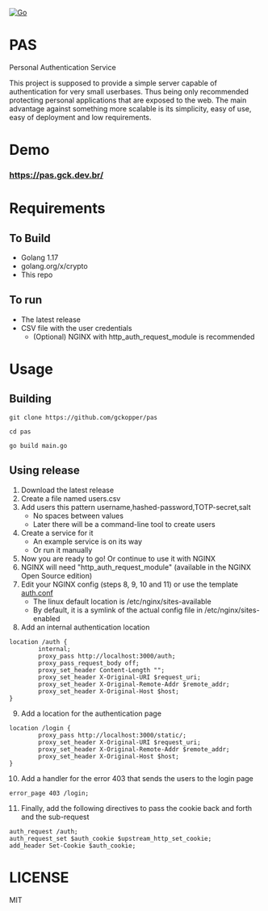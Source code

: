[![Go](https://github.com/gckopper/pas/actions/workflows/go.yml/badge.svg?branch=dev)](https://github.com/gckopper/pas/actions/workflows/go.yml)
# PAS
Personal Authentication Service

This project is supposed to provide a simple server capable of authentication for very small userbases. Thus being only recommended protecting personal applications that are exposed to the web. The main advantage against something more scalable is its simplicity, easy of use, easy of deployment and low requirements.


# Demo
### https://pas.gck.dev.br/

# Requirements
## To Build
- Golang 1.17
- golang.org/x/crypto
- This repo
## To run
- The latest release
- CSV file with the user credentials
   - (Optional) NGINX with http_auth_request_module is recommended

# Usage
## Building
`git clone https://github.com/gckopper/pas` 

`cd pas`

`go build main.go`
## Using release
1. Download the latest release
2. Create a file named users.csv
3. Add users this pattern username,hashed-password,TOTP-secret,salt
   * No spaces between values
   * Later there will be a command-line tool to create users
4. Create a service for it
   * An example service is on its way
   * Or run it manually
5. Now you are ready to go! Or continue to use it with NGINX
6. NGINX will need "http_auth_request_module" (available in the NGINX Open Source edition)
7. Edit your NGINX config (steps 8, 9, 10 and 11) or use the template [auth.conf](https://github.com/gckopper/pas/blob/main/auth.conf)
   * The linux default location is /etc/nginx/sites-available
   * By default, it is a symlink of the actual config file in /etc/nginx/sites-enabled
8. Add an internal authentication location 
``` 
location /auth {
        internal;
        proxy_pass http://localhost:3000/auth;
        proxy_pass_request_body off;
        proxy_set_header Content-Length "";
        proxy_set_header X-Original-URI $request_uri;
        proxy_set_header X-Original-Remote-Addr $remote_addr;
        proxy_set_header X-Original-Host $host;
}
```
9. Add a location for the authentication page
```
location /login {
        proxy_pass http://localhost:3000/static/;
        proxy_set_header X-Original-URI $request_uri;
        proxy_set_header X-Original-Remote-Addr $remote_addr;
        proxy_set_header X-Original-Host $host;
}
```
10. Add a handler for the error 403 that sends the users to the login page
```
error_page 403 /login;
```
11. Finally, add the following directives to pass the cookie back and forth and the sub-request
```
auth_request /auth;
auth_request_set $auth_cookie $upstream_http_set_cookie;
add_header Set-Cookie $auth_cookie;
```

# LICENSE
MIT
